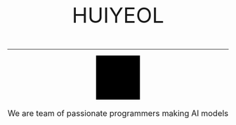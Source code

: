 <font size=10px>
    <p align="center">HUIYEOL</p>
</font>
<hr/>
<p align="center"><img src = static/assets/img/희열.gif width=20% title="희열"></p>

<font size=4px>
    <p align="center">We are team of passionate programmers making AI models</p>
</font>

